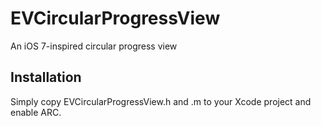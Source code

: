 EVCircularProgressView
======================

An iOS 7-inspired circular progress view

Installation
------------

Simply copy EVCircularProgressView.h and .m to your Xcode project and enable ARC.